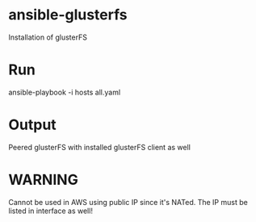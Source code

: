 # ansible-glusterfs
Installation of glusterFS

# Run
ansible-playbook -i hosts all.yaml

# Output
Peered glusterFS with installed glusterFS client as well

# WARNING
Cannot be used in AWS using public IP since it's NATed. The IP must be listed in interface as well!